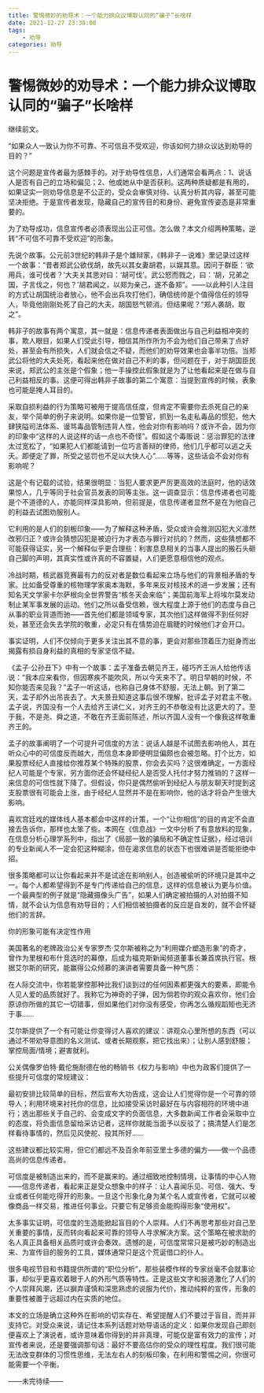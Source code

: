 ```yaml
---
title: 警惕微妙的劝导术：一个能力排众议博取认同的“骗子”长啥样
date: 2021-12-27 23:38:08
tags:
    - 劝导
categories: 劝导
---
```


#  警惕微妙的劝导术：一个能力排众议博取认同的“骗子”长啥样
 
继续前文。

“如果众人一致认为你不可靠、不可信且不受欢迎，你该如何力排众议达到劝导的目的？”

这个问题是宣传者最为感棘手的。对于劝导性信息，人们通常会看两点：1、说话人是否有自己的立场和偏见；2、他或她从中是否获利。这两种质疑都是有用的，如果证实一则劝导信息是不公正的，受众会审慎对待、认真分析其内容，甚至可能坚决拒绝。于是宣传者发现，隐藏自己的宣传目的和身份、避免宣传姿态是非常重要的。

为了劝导成功，信息宣传者必须表现出公正可信。怎么做？本文介绍两种策略，逆转“不可信不可靠不受欢迎”的形象。

先说个故事。公元前3世纪的韩非子是个雄辩家，《韩非子－说难》里记录过这样一个故事：“昔者郑武公欲伐胡，故先以其女妻胡君，以娱其意。因问于群臣：‘欲用兵，谁可伐者？’大夫关其思对曰：‘胡可伐’。武公怒而戮之，曰：‘胡，兄弟之国，子言伐之，何也？’胡君闻之，以郑为亲己，遂不备郑”。——以此种引人注目的方式让胡国统治者放心，他不会出兵攻打他们，确信统帅是个值得信任的领导人，毕竟他刚刚处死了自己的大夫，胡国怒气顿消。但结果呢？“郑人袭胡，取之”。

韩非子的故事有两个寓意，其一就是：信息传递者表面做出与自己利益相冲突的事，欺人眼目，如果人们受此引导，相信其所作所为不会为他们自己带来丁点好处，甚至会有所损失，人们就会信之不疑，而他们的劝导效果也会事半功倍。当郑武公将他的大夫处死，看起来他在做对自己不利的事，但问题在于，对于胡国臣民来说，郑武公的主张是个假象；他一手操控此假象就是为了让他看起来是在做与自己利益相反的事。这便可得出韩非子故事的第二个寓意：当提到宣传的时候，表象也可能是掩人耳目的。

采取自损利益的行为策略可被用于提高信任度，但肯定不需要你去杀死自己的亲友，举个简单的例子来说明。如果你是一位警官，抓到一名走私毒品的惯犯，他大肆狭隘司法体系、谩骂毒品管制违背人性，他会对你有影响吗？或许不会，因为你的印象中“这样的人说这样的话一点也不奇怪”。假如这个毒贩说：惩治罪犯的法律太过宽松了，“如果犯人们都能请到一位巧言善辩的律师，他们几乎都可以逃之夭夭。即便定了罪，所受之惩罚也不足以大快人心”……等等，这些话会不会对你有影响呢？

这是个有记载的试验，结果很明显：当犯人要求更严厉更高效的法庭时，他的话效果惊人，几乎等同于社会官员发表的同等主张。这一调查显示：信息传递者也可能是个不道德的人，亦能同样深具影响，但前提是，信息传递者显然不是在为他自己的利益去试图劝服别人。

它利用的是人们的刻板印象——为了解释这种矛盾，受众或许会推测囚犯大义凛然改邪归正？或许会猜想囚犯是被迫行为才表态与罪行对抗的？然而，这些猜想都不可能获得证实，另一个解释似乎更合理些：利害息息相关的当事人提出的搬石头砸自己脚的声明，其真实性或许真的不容置疑，人们更愿意相信他的观点。

冷战时期，核武器竞赛最有力的反对者是数位看起来立场与他们的背景相矛盾的专家。比如备受尊重的核物理学家奥本海默，多年来反对核技术的进一步发展；还有知名天文学家卡尔萨根向全世界警告“核冬天会来临”；美国前海军上将埃尔莫发动制止某军事发展的运动。他们之所以备受信赖，很大程度上源于他们的态度与自己从事的职业背道而驰——首先他们都是领域专家，其次他们这样做得不到任何好处，甚至还会失去学院的敬重，必定只有在情势迫在眉睫的时候他们才会开口。

事实证明，人们不仅倾向于更多关注出其不意的事，更会对那些顶着压力挺身而出揭露有损自身利益的真相的专家坚信不疑。

《孟子·公孙丑下》中有一个故事：孟子准备去朝见齐王，碰巧齐王派人给他传话说：“我本应来看你，但因寒疾不能吹风，所以今天来不了。明日早朝的时候，不知你能否来见我？”孟子一听这话，也称自己身体不舒服，无法上朝。到了第二天，孟子却外出吊丧去了。大夫景丑知道这事后很不理解，批评孟子对君主不敬。孟子说，齐国没有一个人去给齐王讲仁义，对齐王的不恭敬没有比这更大的了。至于我，不是尧、舜之道，不敢在齐王面前陈述，所以齐国人没有一个像我这样敬重齐王的。

孟子的故事阐明了一个可提升可信度的方法：说话人越是不试图去影响他人，其在听众心中的可信度反而越大，而信息本身即便明显偏颇也会被忽略。打个比方，如果股票经纪人直接给你推荐某个特殊的股票，你会去买吗？这很难确定，一方面经纪人可能是个专家，另方面你还会怀疑经纪人是否受人托付才努力推销的？这样一来信息的可信性就下降了。但假设，你只是偶然偷听到经纪人与朋友聊天时提到这支股票很有可能会上涨，由于经纪人显然并不是在影响你，他的话才将会产生很大影响。

喜欢宫廷戏的媒体线人基本都会中这样的计策，一个“让你相信”的目的肯定不会直接去告诉你，那样也太笨了些。本网在《信息战》一文中分析了有意放料的现象，在信息分析心理学系列中，指出了《局部一致的骗局和不确定性证据》，经过培训的专业新闻人不一定会犯这种糊涂，但在渴求信息的状态下也很难讲是否能拒绝中招。

很多策略都可以让你看起来并不是试途在影响别人，创造被偷听的环境只是其中之一。每个人都希望得到不是专门传递给自己的信息，这样的信息被认为更与价值。一个最典型的例子就是“隐藏摄像头广告”，如果人们确定被拍摄的人对拍摄不知情，就不会认为信息有劝导目的；人们相信被拍摄者的反应是自发的，就不会怀疑他们的言辞。

你的形象可能有决定性作用

美国著名的老牌政治公关专家罗杰·艾尔斯被称之为“利用媒介塑造形象”的奇才，曾作为里根和布什竞选时的幕僚，后成为福克斯新闻频道董事长兼首席执行官。根据艾尔斯的研究，能赢得公众倾慕的演讲者需要具备一种气质：

在人际交流中，你若能掌控那种比我们谈到过的任何因素都更强大的要素，即能令人见人爱的品质就好了。我称它为神奇的子弹，因为倘若你的观众喜欢你，他们会原谅你所做的其它一切错事，但如果他们对你没有感受，你再怎么循规蹈矩也无济于事……

艾尔斯提供了一个有可能让你变得讨人喜欢的建议：讲观众心里所想的东西（可以通过不带劝导意图的名义测试、或者长期观察，把它找出来）；让别人感到舒服；掌控局面/情境；避害就利。

公关偶像罗伯特·戴伦施耐德在他的畅销书《权力与影响》中也为政客们提供了一些提升可信度的常规建议：

最初安排比较简单的目标，然后宣布大功告成，这会让人们觉得你是一个可靠的领导人；利用环境来衬托你的信息，比如接受采访时最好在与内容相符的环境中进行；选出那些关于自己的、会变成文字的负面信息，大多数新闻工作者会采取中立的态度，将负面信息留给采访记者，这样你就能当面予以反驳了；搞清楚人们是怎样看待事情的，然后见风使舵、投其所好……

这些建议都比较实用，但它们都远不及百余年前亚里士多德的偏方——做一个品德高尚的信息传递者。

可信度是被制造出来的，而不是赢来的。通过细致地控制情境，让事情的中心人物——信息传递者，看起来正是受众想象中的样子：让人喜闻乐见、可信、强大、专业或者任何能吃得开的形象。一旦这个形象化身为某个名人或宣传者，它就可以被像商品一样交易，推进任何事业。只要它有足够资金能购得形象“使用权”。

太多事实证明，可信度的生造能掀起盲目的个人崇拜。人们不再思考那些对自己至关重要的事情，反而转向看起来可靠的领导人寻求解决方案。这个策略在被求助的名人真正具备相关品质时或许会奏效。遗憾的是，可信度常常只是被巧妙的制造出来、为宣传目的服务的工具，媒体通常只是这个荒诞借口的仆人。

很多电视节目和书籍提供所谓的“职位分析”，那些装模作样的专家丝毫不会就事论事，却似乎更喜欢着眼于人的外形气质等特性。正是这些文字和报道激化了人们的个人崇拜风潮，还以摒弃谨慎和深思熟虑的说服为代价，推动纯粹的宣传，形象的重要性被置于远超过内在实质的地位。

本文的立场是确立这种外在影响的切实存在、希望提醒人们不要过于盲目，而并非支持它。对受众来说，请记住本系列话题对劝导语话的定义：如果你发现自己即刻便喜欢上了演说者，或许意味着你得到的并非真理，可能仅是富有效力的宣传；对宣传者来说，还是要强调那句话：最好不要高估你的受众的理性程度。我们很可能无法改变群体的习惯性思维，无法左右人的刻板印象，在利用和警惕之间，你很可能需要一个平衡。

——未完待续——